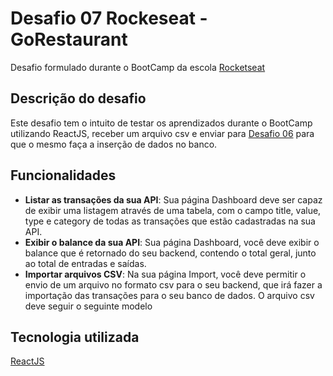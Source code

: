 # Desafio 07 Rockeseat - GoRestaurant

Desafio formulado durante o BootCamp da escola [Rocketseat](https://rocketseat.com.br/)

## Descrição do desafio

Este desafio tem o intuito de testar os aprendizados durante o BootCamp utilizando ReactJS, receber um arquivo csv e enviar para [Desafio 06](https://github.com/gabrielsartorato/type-orm-challange) para que o mesmo faça a inserção de dados no banco. 

## Funcionalidades

- **Listar as transações da sua API**: Sua página Dashboard deve ser capaz de exibir uma listagem através de uma tabela, com o campo title, value, type e category de todas as transações que estão cadastradas na sua API.
- **Exibir o balance da sua API**: Sua página Dashboard, você deve exibir o balance que é retornado do seu backend, contendo o total geral, junto ao total de entradas e saídas.
- **Importar arquivos CSV**: Na sua página Import, você deve permitir o envio de um arquivo no formato csv para o seu backend, que irá fazer a importação das transações para o seu banco de dados. O arquivo csv deve seguir o seguinte modelo

## Tecnologia utilizada

[ReactJS](https://pt-br.reactjs.org/)

